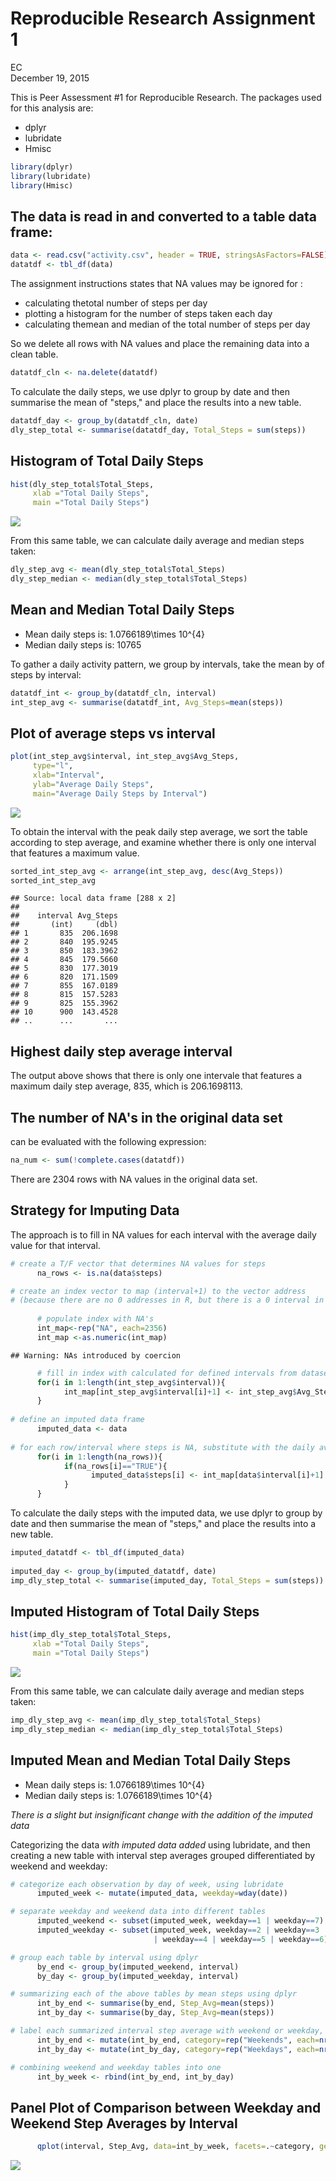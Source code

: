 # Reproducible Research Assignment 1
EC  
December 19, 2015  

This is Peer Assessment #1 for Reproducible Research. The packages used for this analysis are:

- dplyr
- lubridate
- Hmisc


```r
library(dplyr)
library(lubridate)
library(Hmisc)
```

## The data is read in and converted to a table data frame:


```r
data <- read.csv("activity.csv", header = TRUE, stringsAsFactors=FALSE)
datatdf <- tbl_df(data)
```

The assignment instructions states that NA values may be ignored for :
- calculating thetotal number of steps per day
- plotting a histogram for the number of steps taken each day
- calculating themean and median of the total number of steps per day

So we delete all rows with NA values and place the remaining data into a clean table.


```r
datatdf_cln <- na.delete(datatdf)
```

To calculate the daily steps, we use dplyr to group by date and then summarise the mean of "steps," and place the results into a new table. 


```r
datatdf_day <- group_by(datatdf_cln, date)
dly_step_total <- summarise(datatdf_day, Total_Steps = sum(steps))
```

## Histogram of Total Daily Steps


```r
hist(dly_step_total$Total_Steps, 
     xlab ="Total Daily Steps",
     main ="Total Daily Steps")
```

![](PA1_template_files/figure-html/unnamed-chunk-5-1.png) 

From this same table, we can calculate daily average and median steps taken:


```r
dly_step_avg <- mean(dly_step_total$Total_Steps)
dly_step_median <- median(dly_step_total$Total_Steps)
```

## Mean and Median Total Daily Steps  
- Mean daily steps is: 1.0766189\times 10^{4}
- Median daily steps is: 10765

To gather a daily activity pattern, we group by intervals, take the mean by of steps by interval:


```r
datatdf_int <- group_by(datatdf_cln, interval)
int_step_avg <- summarise(datatdf_int, Avg_Steps=mean(steps))
```

## Plot of average steps vs interval


```r
plot(int_step_avg$interval, int_step_avg$Avg_Steps,
     type="l",
     xlab="Interval",
     ylab="Average Daily Steps",
     main="Average Daily Steps by Interval")
```

![](PA1_template_files/figure-html/unnamed-chunk-8-1.png) 

To obtain the interval with the peak daily step average, we sort the table according to step average, and examine whether there is only one interval that features a maximum value.


```r
sorted_int_step_avg <- arrange(int_step_avg, desc(Avg_Steps))
sorted_int_step_avg
```

```
## Source: local data frame [288 x 2]
## 
##    interval Avg_Steps
##       (int)     (dbl)
## 1       835  206.1698
## 2       840  195.9245
## 3       850  183.3962
## 4       845  179.5660
## 5       830  177.3019
## 6       820  171.1509
## 7       855  167.0189
## 8       815  157.5283
## 9       825  155.3962
## 10      900  143.4528
## ..      ...       ...
```

## Highest daily step average interval
The output above shows that there is only one intervale that features a maximum daily step average, 835, which is 206.1698113.

## The number of NA's in the original data set
can be evaluated with the following expression:


```r
na_num <- sum(!complete.cases(datatdf))
```

There are 2304 rows with NA values in the original data set.

## Strategy for Imputing Data

The approach is to fill in NA values for each interval with the average daily value for that interval. 


```r
# create a T/F vector that determines NA values for steps
      na_rows <- is.na(data$steps)

# create an index vector to map (interval+1) to the vector address 
# (because there are no 0 addresses in R, but there is a 0 interval in the dataset)
      
      # populate index with NA's
      int_map<-rep("NA", each=2356)
      int_map <-as.numeric(int_map)
```

```
## Warning: NAs introduced by coercion
```

```r
      # fill in index with calculated for defined intervals from dataset (w/ +1 shift)
      for(i in 1:length(int_step_avg$interval)){
            int_map[int_step_avg$interval[i]+1] <- int_step_avg$Avg_Steps[i]
      }
      
# define an imputed data frame
      imputed_data <- data
      
# for each row/interval where steps is NA, substitute with the daily average value for that interval
      for(i in 1:length(na_rows)){
            if(na_rows[i]=="TRUE"){
                  imputed_data$steps[i] <- int_map[data$interval[i]+1]
            }
      }
```

To calculate the daily steps with the imputed data, we use dplyr to group by date and then summarise the mean of "steps," and place the results into a new table. 


```r
imputed_datatdf <- tbl_df(imputed_data)
      
imputed_day <- group_by(imputed_datatdf, date)
imp_dly_step_total <- summarise(imputed_day, Total_Steps = sum(steps))
```

## Imputed Histogram of Total Daily Steps


```r
hist(imp_dly_step_total$Total_Steps, 
     xlab ="Total Daily Steps",
     main ="Total Daily Steps")
```

![](PA1_template_files/figure-html/unnamed-chunk-13-1.png) 

From this same table, we can calculate daily average and median steps taken:


```r
imp_dly_step_avg <- mean(imp_dly_step_total$Total_Steps)
imp_dly_step_median <- median(imp_dly_step_total$Total_Steps)
```

## Imputed Mean and Median Total Daily Steps  
- Mean daily steps is: 1.0766189\times 10^{4}
- Median daily steps is: 1.0766189\times 10^{4}

*There is a slight but insignificant change with the addition of the imputed data*

Categorizing the data *with imputed data added* using lubridate, and then creating a new table with interval step averages grouped differentiated by weekend and weekday:


```r
# categorize each observation by day of week, using lubridate
      imputed_week <- mutate(imputed_data, weekday=wday(date))

# separate weekday and weekend data into different tables
      imputed_weekend <- subset(imputed_week, weekday==1 | weekday==7)
      imputed_weekday <- subset(imputed_week, weekday==2 | weekday==3 
                                | weekday==4 | weekday==5 | weekday==6)

# group each table by interval using dplyr
      by_end <- group_by(imputed_weekend, interval)
      by_day <- group_by(imputed_weekday, interval)

# summarizing each of the above tables by mean steps using dplyr
      int_by_end <- summarise(by_end, Step_Avg=mean(steps))
      int_by_day <- summarise(by_day, Step_Avg=mean(steps))

# label each summarized interval step average with weekend or weekday, as appropriate
      int_by_end <- mutate(int_by_end, category=rep("Weekends", each=nrow(int_by_end)))
      int_by_day <- mutate(int_by_day, category=rep("Weekdays", each=nrow(int_by_day)))

# combining weekend and weekday tables into one
      int_by_week <- rbind(int_by_end, int_by_day)
```

## Panel Plot of Comparison between Weekday and Weekend Step Averages by Interval


```r
      qplot(interval, Step_Avg, data=int_by_week, facets=.~category, geom="line")
```

![](PA1_template_files/figure-html/unnamed-chunk-16-1.png) 
